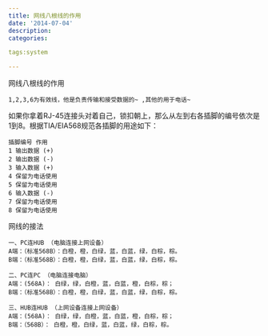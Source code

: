 ```yaml
---
title: 网线八根线的作用
date: '2014-07-04'
description:
categories:

tags:system

---
```


网线八根线的作用

	1,2,3,6为有效线，他是负责传输和接受数据的~ ,其他的用于电话~ 

如果你拿着RJ-45连接头对着自己，锁扣朝上，那么从左到右各插脚的编号依次是1到8。根据TIA/EIA568规范各插脚的用途如下： 

	插脚编号 作用 
	1 输出数据 (+) 
	2 输出数据 (-) 
	3 输入数据 (+) 
	4 保留为电话使用 
	5 保留为电话使用 
	6 输入数据 (-) 
	7 保留为电话使用 
	8 保留为电话使用

网线的接法

	一、PC连HUB （电脑连接上网设备）
	A端：（标准568B）：白橙，橙，白绿，蓝，白蓝，绿，白棕，棕。
	B端：（标准568B）：白橙，橙，白绿，蓝，白蓝，绿，白棕，棕。

	二、PC连PC （电脑连接电脑）
	A端：(568A)： 白绿，绿，白橙，蓝，白蓝，橙，白棕，棕；
	B端：（标准568B）：白橙，橙，白绿，蓝，白蓝，绿，白棕，棕。

	三、HUB连HUB （上网设备连接上网设备）
	A端：(568A)： 白绿，绿，白橙，蓝，白蓝，橙，白棕，棕；
	B端：（568B）： 白橙，橙，白绿，蓝，白蓝，绿，白棕，棕。

